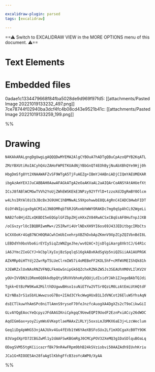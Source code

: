```yaml
---

excalidraw-plugin: parsed
tags: [excalidraw]

---
```

==⚠  Switch to EXCALIDRAW VIEW in the MORE OPTIONS menu of this document. ⚠==


# Text Elements

# Embedded files
0adae1c1334479668f84fba5028de9d969f97fd5: [[attachments/Pasted Image 20221019133232_497.png]]
7ce78744f02940ba3dcf4fc4b08cd43e9521b41c: [[attachments/Pasted Image 20221019133259_199.png]]

%%
# Drawing
```compressed-json
N4KAkARALgngDgUwgLgAQQQDwMYEMA2AlgCYBOuA7hADTgQBuCpAzoQPYB2KqATL

ZMzYBXUtiRoIACyhQ4zZAHoFWPETKUAdNjYBbGnQT4EOhByjNuAbXBhQYe9Hjj0h

HbgDmSfg8Yt2XNAAWAFZvSF9WTgA5TjFuAEZg+IBmYJ4ABniADjCIQmYAEUMEKAR

ibgAzAmYEXJJuCABBAH0AawAFAGkATgA2eOaAKVaAL2aAIQArCoANSYAtAHUefXt

ICsJ8fABlWCMGwTVVh2YoUjZWhEWSKEkE3NPzy92YfYlD+tzzoXdJDgRmBY0Olcm

w4LhsIRYAl0iCbJBcBx3G9UHC1hBMNwALS9XpohwwbE8QL4gRnC4IADCbHwbFIDT

OiOY4NIpigx0gACMIa13N8OMRqbT6RJGRxmbhWWYORAKDc7mg0qSpAhCL92WgeLi

NAB2fo8HjdZLxQKBDI5eEQGplGFZbpZHjxHXxZV84RwACSxCBqEsAF0HuTnpJJXB

/oCGvzyrlOcIBQBRIwmMw+/25IRwYi4UrlNDxXH9YI6os69J43JEDitbgcIRbCts

bCXXOoKr4GqB7NCH0QRACwhImUbIxehrpXBZhDxbApZKmnV9XpZCpZQIVbnBdI8L

LEBDdYh9boVbo6irEYIy5iqZzWNZgeJhe/wv02AC+3jsDlgiAarg8XktCJ/G4R1c

iA6JYmcZIeGCYJ+kCbplXyIojBzSpqlqS16gkABxKAdSgVp5niQZGiiAA1AUPRGK

AZkMRp0iHTYdj2ZwrRpT5LUeClrmIW57i4oMEBeFF2KOL5hF+cMfWVMEIShQk81h

XJEWRZxlUxNAsRNZVFNQLFkmUwSnipGk6QZchxRZNkZW5Js3SEAUhXM0VLIlKV2V

yOU+IVVBN3iDRem6Q8kkdbpQtySRVXVbhoKyDQUjLdIsidYJAh1ZJegeBAbTQJdi

Tgkk+EtBzPW9KwA2MilthDUgwwBHso1suNiETYw2VTSr0QzLM0LzAtEmLUtHQtdF

K2rNBa3rS1aSbXLWwwzsoG7Bo+2IAd3CYkcWwgHUxB1LIdVNCot26EluWSYhsAqN

dsECTlkuwYhAmSPc0niTlAmnS9ryseF70feJnzfcAuogXA4DgXZs2cT9oCikwGiI

GLvAYQgEAocYeQcpyzJFdAAGIKniCpkgqC9UewEQPI9UodF2EznPxiACcy26dWOC

AqdIGm6ax+yoyZiymWs6VKeptlaeMAAxZiRLYj5oxsLmJbMKX6aE3j+LzcWeclum

Geq1iDg4pWHG53njAAJUkv4Gu4fEVb1tW6YAeXBSFoSUx2Lf1mXOCgaXcB0TY9OK

83VagdXpYD7ZCBGZwMl1y2dAAFSwKBGmRgJ0CMCpPOV32XeMQ3g1DaSDlquBOaLq

ODagSVM55tgKCiicazrfBk79nR4wFRpm9bhB24kSVziobvi50AAZAdh9IUvhKriu

JCa1G+RIOOE5An28faAgSlKbhgFfcB3zoYcAWP0/XyAA
```
%%